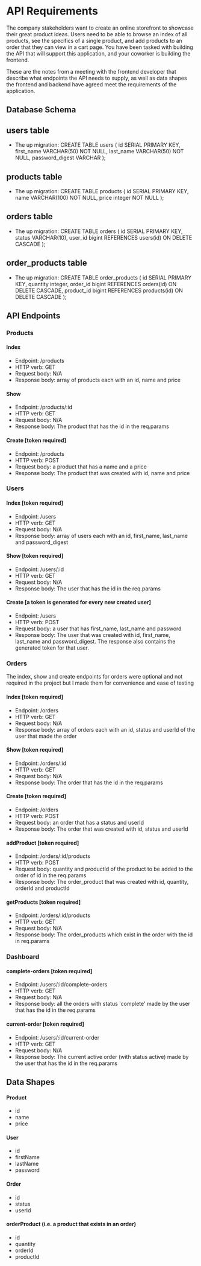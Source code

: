 # API Requirements
The company stakeholders want to create an online storefront to showcase their great product ideas. Users need to be able to browse an index of all products, see the specifics of a single product, and add products to an order that they can view in a cart page. You have been tasked with building the API that will support this application, and your coworker is building the frontend.

These are the notes from a meeting with the frontend developer that describe what endpoints the API needs to supply, as well as data shapes the frontend and backend have agreed meet the requirements of the application. 

## Database Schema
## users table 
- The up migration:
CREATE TABLE users (
    id SERIAL PRIMARY KEY,
    first_name VARCHAR(50) NOT NULL,
    last_name VARCHAR(50) NOT NULL, 
    password_digest VARCHAR
);
## products table
- The up migration:
CREATE TABLE products (
    id SERIAL PRIMARY KEY,
    name VARCHAR(100) NOT NULL,
    price integer NOT NULL
);
## orders table
- The up migration:
CREATE TABLE orders (
    id SERIAL PRIMARY KEY,
    status VARCHAR(10),
    user_id bigint REFERENCES users(id) ON DELETE CASCADE
);
## order_products table
- The up migration:
CREATE TABLE order_products (
    id SERIAL PRIMARY KEY,
    quantity integer,
    order_id bigint REFERENCES orders(id) ON DELETE CASCADE,
    product_id bigint REFERENCES products(id) ON DELETE CASCADE
);


## API Endpoints

### Products
#### Index 
- Endpoint: /products
- HTTP verb: GET
- Request body: N/A
- Response body: array of products each with an id, name and price 
#### Show
- Endpoint: /products/:id
- HTTP verb: GET
- Request body: N/A
- Response body: The product that has the id in the req.params
#### Create [token required]
- Endpoint: /products
- HTTP verb: POST
- Request body: a product that has a name and a price
- Response body: The product that was created with id, name and price

### Users
#### Index [token required]
- Endpoint: /users
- HTTP verb: GET
- Request body: N/A
- Response body: array of users each with an id, first_name, last_name and password_digest 
#### Show [token required]
- Endpoint: /users/:id
- HTTP verb: GET
- Request body: N/A
- Response body: The user that has the id in the req.params
#### Create [a token is generated for every new created user]
- Endpoint: /users
- HTTP verb: POST
- Request body: a user that has first_name, last_name and password
- Response body: The user that was created with id, first_name, last_name and password_digest. The response also contains the generated token for that user.

### Orders
The index, show and create endpoints for orders were optional and not required in the project but I made them for convenience and ease of testing
#### Index [token required]
- Endpoint: /orders
- HTTP verb: GET
- Request body: N/A
- Response body: array of orders each with an id, status and userId of the user that made the order
#### Show [token required]
- Endpoint: /orders/:id
- HTTP verb: GET
- Request body: N/A
- Response body: The order that has the id in the req.params
#### Create [token required]
- Endpoint: /orders
- HTTP verb: POST
- Request body: an order that has a status and userId
- Response body: The order that was created with id, status and userId
#### addProduct [token required]
- Endpoint: /orders/:id/products
- HTTP verb: POST
- Request body: quantity and productId of the product to be added to the order of id in the req.params
- Response body: The order_product that was created with id, quantity, orderId and productId
#### getProducts [token required]
- Endpoint: /orders/:id/products
- HTTP verb: GET
- Request body: N/A
- Response body: The order_products which exist in the order with the id in req.params
### Dashboard
#### complete-orders [token required]
- Endpoint: /users/:id/complete-orders
- HTTP verb: GET
- Request body: N/A
- Response body: all the orders with status 'complete' made by the user that has the id in the req.params 
#### current-order [token required]
- Endpoint: /users/:id/current-order
- HTTP verb: GET
- Request body: N/A
- Response body: The current active order (with status active) made by the user that has the id in the req.params 

## Data Shapes
#### Product
-  id
- name
- price

#### User
- id
- firstName
- lastName
- password

#### Order
- id 
- status
- userId

#### orderProduct (i.e. a product that exists in an order)
- id
- quantity 
- orderId
- productId


